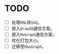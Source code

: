 # TODO
- [ ] 处理`XML`转`SVG`。
- [ ] 嵌入`DrawIO`通信方案。
- [ ] 嵌入`MxGraph`通信方案。
- [ ] 优化打包大小。
- [ ] 迁移至`MaxGraph`。
